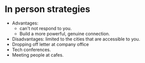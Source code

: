 # In person strategies
- Advantages:
	- can't not respond to you.
	- Build a more powerful, genuine connection.
- Disadvantages: limited to the cities that are accessible to you.
- Dropping off letter at company office
- Tech conferences.
- Meeting people at cafes.
